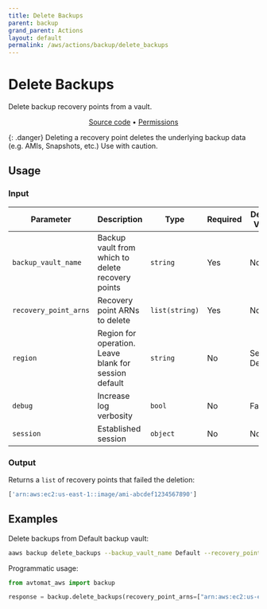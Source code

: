 ```yaml
---
title: Delete Backups
parent: backup
grand_parent: Actions
layout: default
permalink: /aws/actions/backup/delete_backups
---
```


# Delete Backups

Delete backup recovery points from a vault.<br/>

<p align="center">
   <a href="https://github.com/avtomat-hub/avtomat-aws/tree/main/avtomat_aws/backup/delete_backups.py">Source code</a> •
   <a href="/aws/permissions/backup/delete_backups">Permissions</a>
</p>

{: .danger}
Deleting a recovery point deletes the underlying backup data (e.g. AMIs, Snapshots, etc.) Use with caution.

## Usage

### Input

| Parameter             | Description                                           | Type           | Required | Default Value   |
|-----------------------|-------------------------------------------------------|----------------|----------|-----------------|
| `backup_vault_name`   | Backup vault from which to delete recovery points     | `string`       | Yes      | None            |
| `recovery_point_arns` | Recovery point ARNs to delete                         | `list(string)` | Yes      | None            |
| `region`              | Region for operation. Leave blank for session default | `string`       | No       | Session Default |
| `debug`               | Increase log verbosity                                | `bool`         | No       | False           |
| `session`             | Established session                                   | `object`       | No       | None            |                           

### Output

Returns a `list` of recovery points that failed the deletion:

```python
['arn:aws:ec2:us-east-1::image/ami-abcdef1234567890']
```

## Examples

Delete backups from Default backup vault:

```bash
aaws backup delete_backups --backup_vault_name Default --recovery_point_arns arn:aws:ec2:us-east-1::image/ami-1234567890abcdef0 arn:aws:ec2:us-east-1::image/ami-abcdef1234567890
```

Programmatic usage:

```python
from avtomat_aws import backup

response = backup.delete_backups(recovery_point_arns=["arn:aws:ec2:us-east-1::image/ami-1234567890abcdef0", "arn:aws:ec2:us-east-1::image/ami-abcdef1234567890"])
```
